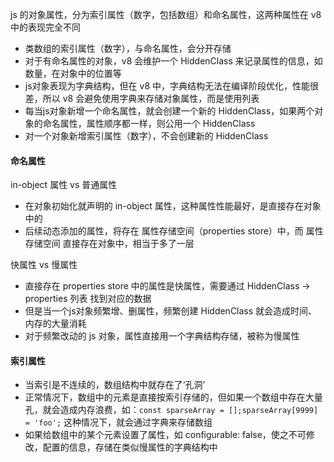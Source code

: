 js 的对象属性，分为索引属性（数字，包括数组）和命名属性，这两种属性在 v8 中的表现完全不同

 - 类数组的索引属性（数字），与命名属性，会分开存储
 - 对于有命名属性的对象，v8 会维护一个 HiddenClass 来记录属性的信息，如数量，在对象中的位置等
 - js对象表现为字典结构，但在 v8 中，字典结构无法在编译阶段优化，性能很差，所以 v8 会避免使用字典来存储对象属性，而是使用列表
 - 每当js对象新增一个命名属性，就会创建一个新的 HiddenClass，如果两个对象的命名属性，属性顺序都一样，则公用一个 HiddenClass
 - 对一个对象新增索引属性（数字），不会创建新的 HiddenClass

#### 命名属性

in-object 属性 vs 普通属性

 - 在对象初始化就声明的 in-object 属性，这种属性性能最好，是直接存在对象中的
 - 后续动态添加的属性，将存在 属性存储空间（properties store）中，而 属性存储空间 直接存在对象中，相当于多了一层

快属性 vs 慢属性

 - 直接存在 properties store 中的属性是快属性，需要通过 HiddenClass -> properties 列表 找到对应的数据
 - 但是当一个js对象频繁增、删属性，频繁创建 HiddenClass 就会造成时间、内存的大量消耗
 - 对于频繁改动的 js 对象，属性直接用一个字典结构存储，被称为慢属性

#### 索引属性

 - 当索引是不连续的，数组结构中就存在了‘孔洞’
 - 正常情况下，数组中的元素是直接按索引存储的，但如果一个数组中存在大量孔，就会造成内存浪费，如：```const sparseArray = [];sparseArray[9999] = 'foo';``` 这种情况下，就会通过字典来存储数组
 - 如果给数组中的某个元素设置了属性，如 configurable: false，使之不可修改，配置的信息，存储在类似慢属性的字典结构中

